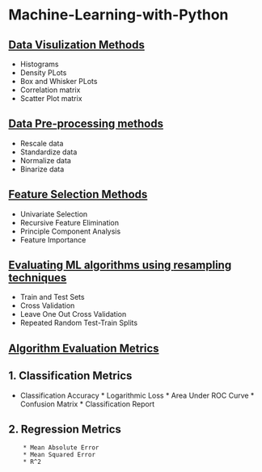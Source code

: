 # Machine-Learning-with-Python

## [Data Visulization Methods](https://github.com/kuluruvineeth/Machine-Learning-with-Python/blob/main/data%20visualization%20methods.ipynb)
* Histograms
* Density PLots
* Box and Whisker PLots
* Correlation matrix
* Scatter Plot matrix

## [Data Pre-processing methods](https://github.com/kuluruvineeth/Machine-Learning-with-Python/blob/main/Data%20Pre-processing%20methods.ipynb)
* Rescale data
* Standardize data
* Normalize data
* Binarize data

## [Feature Selection Methods](https://github.com/kuluruvineeth/Machine-Learning-with-Python/blob/main/Feature%20Selection%20methods.ipynb)
* Univariate Selection
* Recursive Feature Elimination
* Principle Component Analysis
* Feature Importance

## [Evaluating ML algorithms using **resampling** techniques](https://github.com/kuluruvineeth/Machine-Learning-with-Python/blob/main/Evaluate%20Performance%20of%20ML%20with%20Resampling.ipynb)
* Train and Test Sets
* Cross Validation
* Leave One Out Cross Validation
* Repeated Random Test-Train Splits

## [Algorithm Evaluation Metrics](https://github.com/kuluruvineeth/Machine-Learning-with-Python/blob/main/Performance%20Metrics%20of%20ML%20algorithms.ipynb)
  ## 1. Classification Metrics
  * Classification Accuracy
        * Logarithmic Loss
        * Area Under ROC Curve
        * Confusion Matrix
        * Classification Report

  ## 2. Regression Metrics
        * Mean Absolute Error
        * Mean Squared Error
        * R^2


